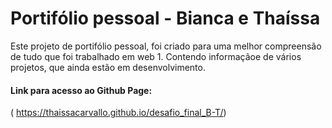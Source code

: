 #  Portifólio pessoal - Bianca e Thaíssa

Este projeto de portifólio pessoal, foi criado para uma melhor compreensão de tudo que foi trabalhado em web 1. Contendo informaçãoe de vários projetos, que ainda estão em desenvolvimento.

#### Link para acesso ao Github Page: 

( https://thaissacarvallo.github.io/desafio_final_B-T/)
